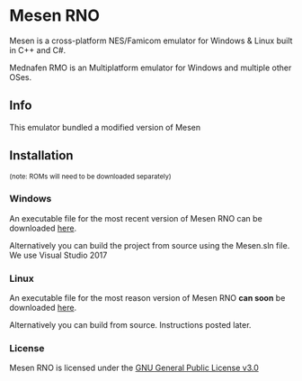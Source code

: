 # Mesen RNO

Mesen is a cross-platform NES/Famicom emulator for Windows & Linux built in C++ and C#.

Mednafen RMO is an Multiplatform emulator for Windows and multiple other OSes.

## Info
This emulator bundled a modified version of Mesen

## Installation
<sub>(note: ROMs will need to be downloaded separately)</sub>

### Windows

An executable file for the most recent version of Mesen RNO can be downloaded [here](https://www.nintendonetplay.ml/mesen-download.html).

Alternatively you can build the project from source using the Mesen.sln file. We use Visual Studio 2017

### Linux

An executable file for the most reason version of Mesen RNO **can soon** be downloaded [here](https://www.nintendonetplay.ml/mesen-download.html).

Alternatively you can build from source. Instructions posted later.

### License
Mesen RNO is licensed under the [GNU General Public License v3.0](LICENSE)
